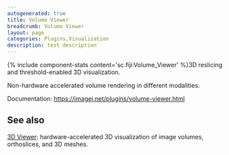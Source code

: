 ```yaml
---
autogenerated: true
title: Volume Viewer
breadcrumb: Volume Viewer
layout: page
categories: Plugins,Visualization
description: test description
---
```


{% include component-stats content='sc.fiji:Volume\_Viewer' %}3D reslicing and threshold-enabled 3D visualization.

Non-hardware accelerated volume rendering in different modalities.

Documentation: https://imagej.net/plugins/volume-viewer.html

See also
--------

[3D Viewer](3D_Viewer): hardware-accelerated 3D visualization of image volumes, orthoslices, and 3D meshes.

 
